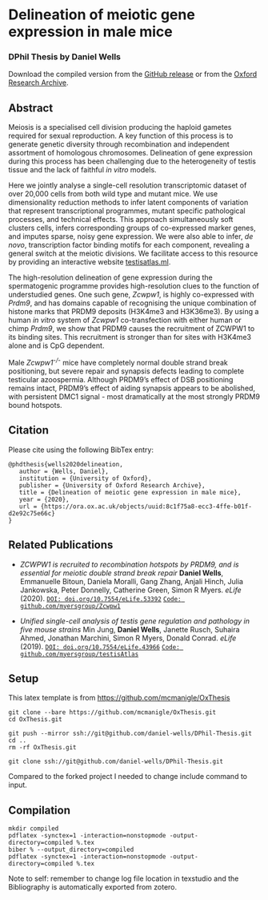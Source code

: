 # Delineation of meiotic gene expression in male mice
### DPhil Thesis by Daniel Wells

Download the compiled version from the [GitHub release](https://github.com/daniel-wells/DPhil-Thesis/releases/tag/v1.0) or from the [Oxford Research Archive](https://ora.ox.ac.uk/objects/uuid:8c1f75a8-ecc3-4ffe-b01f-d2e92c75e66c).

## Abstract
Meiosis is a specialised cell division producing the haploid gametes required for sexual reproduction. A key function of this process is to generate genetic diversity through recombination and independent assortment of homologous chromosomes. Delineation of gene expression during this process has been challenging due to the heterogeneity of testis tissue and the lack of faithful _in vitro_ models.

Here we jointly analyse a single-cell resolution transcriptomic dataset of over 20,000 cells from both wild type and mutant mice. We use dimensionality reduction methods to infer latent components of variation that represent transcriptional programmes, mutant specific pathological processes, and technical effects. This approach simultaneously soft clusters cells, infers corresponding groups of co-expressed marker genes, and imputes sparse, noisy gene expression. We were also able to infer, _de novo_, transcription factor binding motifs for each component, revealing a general switch at the meiotic divisions. We facilitate access to this resource by providing an interactive website [testisatlas.ml](http://www.testisatlas.ml).

The high-resolution delineation of gene expression during the spermatogenic programme provides high-resolution clues to the function of understudied genes. One such gene, _Zcwpw1_, is highly co-expressed with _Prdm9_, and has domains capable of recognising the unique combination of histone marks that PRDM9 deposits (H3K4me3 and H3K36me3). By using a human _in vitro_ system of _Zcwpw1_ co-transfection with either human or chimp _Prdm9_, we show that PRDM9 causes the recruitment of ZCWPW1 to its binding sites. This recruitment is stronger than for sites with H3K4me3 alone and is CpG dependent.

Male _Zcwpw1<sup>-/-</sup>_ mice have completely normal double strand break positioning, but severe repair and synapsis defects leading to complete testicular azoospermia. Although PRDM9’s effect of DSB positioning remains intact, PRDM9’s effect of aiding synapsis appears to be abolished, with persistent DMC1 signal - most dramatically at the most strongly PRDM9 bound hotspots.

## Citation
Please cite using the following BibTex entry:

```
@phdthesis{wells2020delineation,
   author = {Wells, Daniel},
   institution = {University of Oxford},
   publisher = {University of Oxford Research Archive},
   title = {Delineation of meiotic gene expression in male mice},
   year = {2020},
   url = {https://ora.ox.ac.uk/objects/uuid:8c1f75a8-ecc3-4ffe-b01f-d2e92c75e66c}
}
```

## Related Publications
* _ZCWPW1 is recruited to recombination hotspots by PRDM9, and is essential for meiotic double strand break repair_
**Daniel Wells**, Emmanuelle Bitoun, Daniela Moralli, Gang Zhang, Anjali Hinch, Julia Jankowska, Peter Donnelly, Catherine Green, Simon R Myers. *eLife* (2020). [`DOI: doi.org/10.7554/eLife.53392`](https://doi.org/10.7554/eLife.53392) [`Code: github.com/myersgroup/Zcwpw1`](https://github.com/myersgroup/Zcwpw1)

* _Unified single-cell analysis of testis gene regulation and pathology in five mouse strains_
Min Jung, **Daniel Wells**, Janette Rusch, Suhaira Ahmed, Jonathan Marchini, Simon R Myers, Donald Conrad. *eLife* (2019). [`DOI: doi.org/10.7554/eLife.43966`](https://doi.org/10.7554/eLife.43966) [`Code: github.com/myersgroup/testisAtlas`](https://github.com/myersgroup/testisAtlas)


## Setup
This latex template is from https://github.com/mcmanigle/OxThesis
```{bash}
git clone --bare https://github.com/mcmanigle/OxThesis.git
cd OxThesis.git

git push --mirror ssh://git@github.com/daniel-wells/DPhil-Thesis.git
cd ..
rm -rf OxThesis.git

git clone ssh://git@github.com/daniel-wells/DPhil-Thesis.git
```

Compared to the forked project I needed to change include command to input.

## Compilation
```{bash}
mkdir compiled
pdflatex -synctex=1 -interaction=nonstopmode -output-directory=compiled %.tex
biber % --output_directory=compiled
pdflatex -synctex=1 -interaction=nonstopmode -output-directory=compiled %.tex
```
Note to self: remember to change log file location in texstudio and the Bibliography is automatically exported from zotero.

